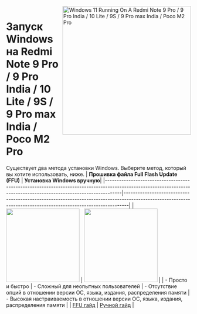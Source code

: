 <img align="right" src="https://github.com/woa-miatoll/Port-Windows-11-Redmi-Note-9-Pro/blob/main/Miatoll.png" width="350" alt="Windows 11 Running On A Redmi Note 9 Pro / 9 Pro India / 10 Lite / 9S / 9 Pro max India / Poco M2 Pro">

# Запуск Windows на Redmi Note 9 Pro / 9 Pro India / 10 Lite / 9S / 9 Pro max India / Poco M2 Pro

Существует два метода установки Windows. Выберите метод, который вы хотите использовать, ниже.
| **Прошивка файла Full Flash Update (FFU)** | **Установка Windows вручную**|
|-------------------------------------------------------------------------------------------------------------------------------------------------------------------|--------------------------------------------------------------------------------------------------------------------------------------------------------------|
| <a href="ffu.md"><img src="https://github.com/user-attachments/assets/acc6ce95-5ce5-4c94-aa8e-378e2f5b2b52" width="200"></a> | <a href="1-partition.md"><img src="https://github.com/WOA-Project/SurfaceDuo-Guides/assets/3755345/9791796b-406b-4f0d-8aad-20fff18741da" width="200"></a> |
| - Просто и быстро | - Сложный для неопытных пользователей
| - Отсутствие опций в отношении версии ОС, языка, издания, распределения памяти | - Высокая настраиваемость в отношении версии ОС, языка, издания, распределения памяти                           |
| [FFU гайд](ffu.md)                        | [Ручной гайд](1-partition.md)   |
